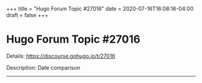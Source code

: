 +++
title = "Hugo Forum Topic #27016"
date = 2020-07-16T16:08:16-04:00
draft = false
+++
# Hugo Forum Topic #27016

Details: <https://discourse.gohugo.io/t/27016>

Description: Date comparison

---
